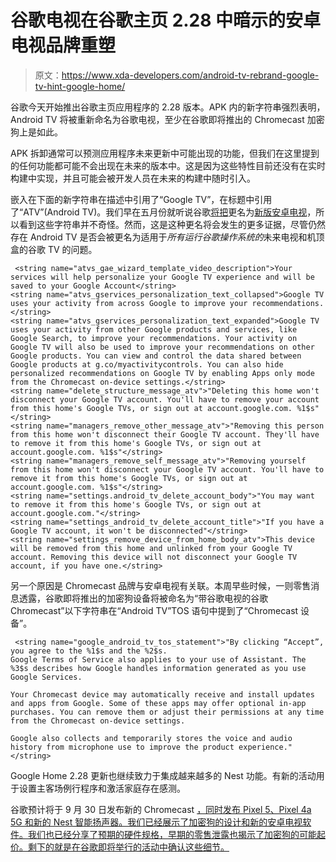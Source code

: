 # 谷歌电视在谷歌主页 2.28 中暗示的安卓电视品牌重塑

> 原文：<https://www.xda-developers.com/android-tv-rebrand-google-tv-hint-google-home/>

谷歌今天开始推出谷歌主页应用程序的 2.28 版本。APK 内的新字符串强烈表明，Android TV 将被重新命名为谷歌电视，至少在谷歌即将推出的 Chromecast 加密狗上是如此。

APK 拆卸通常可以预测应用程序未来更新中可能出现的功能，但我们在这里提到的任何功能都可能不会出现在未来的版本中。这是因为这些特性目前还没有在实时构建中实现，并且可能会被开发人员在未来的构建中随时引入。

嵌入在下面的新字符串在描述中引用了“Google TV”，在标题中引用了“ATV”(Android TV)。我们早在五月份就听说谷歌[将把](https://www.xda-developers.com/android-tv-version-google-tv/)更名为[新版安卓电视](https://www.xda-developers.com/google-android-tv-dongle-remote-ui/)，所以看到这些字符串并不奇怪。然而，这是这种更名将会发生的更多证据，尽管仍然存在 Android TV 是否会被更名为适用于*所有运行谷歌操作系统的*未来电视和机顶盒的谷歌 TV 的问题。

```
 <string name="atvs_gae_wizard_template_video_description">Your services will help personalize your Google TV experience and will be saved to your Google Account</string>
<string name="atvs_gservices_personalization_text_collapsed">Google TV uses your activity from across Google to improve your recommendations.</string>
<string name="atvs_gservices_personalization_text_expanded">Google TV uses your activity from other Google products and services, like Google Search, to improve your recommendations. Your activity on Google TV will also be used to improve your recommendations on other Google products. You can view and control the data shared between Google products at g.co/myactivitycontrols. You can also hide personalized recommendations on Google TV by enabling Apps only mode from the Chromecast on-device settings.</string>
<string name="delete_structure_message_atv">"Deleting this home won't disconnect your Google TV account. You'll have to remove your account from this home's Google TVs, or sign out at account.google.com. %1$s"</string>
<string name="managers_remove_other_message_atv">"Removing this person from this home won't disconnect their Google TV account. They'll have to remove it from this home's Google TVs, or sign out at account.google.com. %1$s"</string>
<string name="managers_remove_self_message_atv">"Removing yourself from this home won't disconnect your Google TV account. You'll have to remove it from this home's Google TVs, or sign out at account.google.com. %1$s"</string>
<string name="settings.android_tv_delete_account_body">"You may want to remove it from this home's Google TVs, or sign out at account.google.com."</string>
<string name="settings_android_tv_delete_account_title">"If you have a Google TV account, it won't be disconnected"</string>
<string name="settings_remove_device_from_home_body_atv">This device will be removed from this home and unlinked from your Google TV account. Removing this device will not disconnect your Google TV account, if you have one.</string> 
```

另一个原因是 Chromecast 品牌与安卓电视有关联。本周早些时候，一则零售消息透露，谷歌即将推出的加密狗设备将被命名为“带谷歌电视的谷歌 Chromecast”以下字符串在“Android TV”TOS 语句中提到了“Chromecast 设备”。

```
 <string name="google_android_tv_tos_statement">"By clicking “Accept”, you agree to the %1$s and the %2$s.
Google Terms of Service also applies to your use of Assistant. The %3$s describes how Google handles information generated as you use Google Services.

Your Chromecast device may automatically receive and install updates and apps from Google. Some of these apps may offer optional in-app purchases. You can remove them or adjust their permissions at any time from the Chromecast on-device settings.

Google also collects and temporarily stores the voice and audio history from microphone use to improve the product experience."</string> 
```

Google Home 2.28 更新也继续致力于集成越来越多的 Nest 功能。有新的活动用于设置主客场例行程序和激活家庭存在感测。

谷歌预计将于 9 月 30 日发布新的 Chromecast [，同时发布 Pixel 5、Pixel 4a 5G 和新的 Nest 智能扬声器。我们已经展示了加密狗的设计和新的安卓电视软件。我们也已经分享了预期的硬件规格，早期的零售泄露也揭示了加密狗的可能起价。剩下的就是在谷歌即将举行的活动中确认这些细节。](https://www.xda-developers.com/google-announce-new-chromecast-nest-speaker-pixel-5-4a-5g-september-30th/)